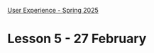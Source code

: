 [User Experience - Spring 2025](https://github.com/arturomorarioja-kea/WD_UX_F25/blob/main/README.md)

# Lesson 5 - 27 February
